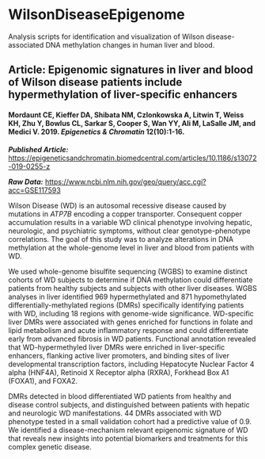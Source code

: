 # WilsonDiseaseEpigenome
Analysis scripts for identification and visualization of Wilson disease-associated DNA methylation changes in human liver and blood.

## Article: Epigenomic signatures in liver and blood of Wilson disease patients include hypermethylation of liver-specific enhancers
#### Mordaunt CE, Kieffer DA, Shibata NM, Czlonkowska A, Litwin T, Weiss KH, Zhu Y, Bowlus CL, Sarkar S, Cooper S, Wan YY, Ali M, LaSalle JM, and Medici V. 2019. *Epigenetics & Chromatin* 12(10):1-16.

***Published Article:*** https://epigeneticsandchromatin.biomedcentral.com/articles/10.1186/s13072-019-0255-z

***Raw Data:*** https://www.ncbi.nlm.nih.gov/geo/query/acc.cgi?acc=GSE117593

Wilson Disease (WD) is an autosomal recessive disease caused by mutations in *ATP7B* encoding a copper transporter. Consequent copper accumulation results in a variable WD clinical phenotype involving hepatic, neurologic, and psychiatric symptoms, without clear genotype-phenotype correlations. The goal of this study was to analyze alterations in DNA methylation at the whole-genome level in liver and blood from patients with WD. 

We used whole-genome bisulfite sequencing (WGBS) to examine distinct cohorts of WD subjects to determine if DNA methylation could differentiate patients from healthy subjects and subjects with other liver diseases. WGBS analyses in liver identified 969 hypermethylated and 871 hypomethylated differentially-methylated regions (DMRs) specifically identifying patients with WD, including 18 regions with genome-wide significance. WD-specific liver DMRs were associated with genes enriched for functions in folate and lipid metabolism and acute inflammatory response and could differentiate early from advanced fibrosis in WD patients. Functional annotation revealed that WD-hypermethyled liver DMRs were enriched in liver-specific enhancers, flanking active liver promoters, and binding sites of liver developmental transcription factors, including Hepatocyte Nuclear Factor 4 alpha (HNF4A), Retinoid X Receptor alpha (RXRA), Forkhead Box A1 (FOXA1), and FOXA2. 

DMRs detected in blood differentiated WD patients from healthy and disease control subjects, and distinguished between patients with hepatic and neurologic WD manifestations. 44 DMRs associated with WD phenotype tested in a small validation cohort had a predictive value of 0.9. We identified a disease-mechanism relevant epigenomic signature of WD that reveals new insights into potential biomarkers and treatments for this complex genetic disease.
